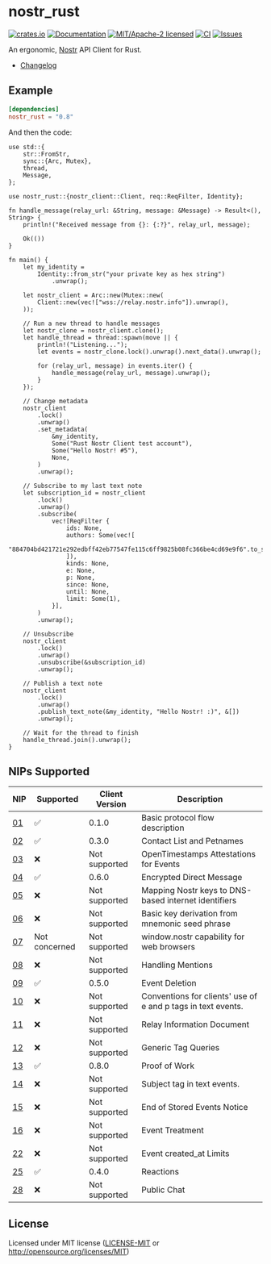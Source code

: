 # nostr_rust

[![crates.io](https://img.shields.io/crates/v/nostr_rust.svg)](https://crates.io/crates/nostr_rust)
[![Documentation](https://docs.rs/nostr_rust/badge.svg)](https://docs.rs/nostr_rust)
[![MIT/Apache-2 licensed](https://img.shields.io/crates/l/nostr_rust.svg)](./LICENSE.txt)
[![CI](https://github.com/0xtlt/nostr_rust/actions/workflows/ci.yml/badge.svg)](https://github.com/0xtlt/nostr_rust/actions/workflows/ci.yml)
[![Issues](https://img.shields.io/github/issues/0xtlt/nostr_rust)](https://img.shields.io/github/issues/0xtlt/nostr_rust)

An ergonomic, [Nostr](https://github.com/nostr-protocol/nostr) API Client for Rust.

- [Changelog](CHANGELOG.md)

## Example

```toml
[dependencies]
nostr_rust = "0.8"
```

And then the code:

```rust,norun
use std::{
    str::FromStr,
    sync::{Arc, Mutex},
    thread,
    Message,
};

use nostr_rust::{nostr_client::Client, req::ReqFilter, Identity};

fn handle_message(relay_url: &String, message: &Message) -> Result<(), String> {
    println!("Received message from {}: {:?}", relay_url, message);

    Ok(())
}

fn main() {
    let my_identity =
        Identity::from_str("your private key as hex string")
            .unwrap();

    let nostr_client = Arc::new(Mutex::new(
        Client::new(vec!["wss://relay.nostr.info"]).unwrap(),
    ));

    // Run a new thread to handle messages
    let nostr_clone = nostr_client.clone();
    let handle_thread = thread::spawn(move || {
        println!("Listening...");
        let events = nostr_clone.lock().unwrap().next_data().unwrap();

        for (relay_url, message) in events.iter() {
            handle_message(relay_url, message).unwrap();
        }
    });

    // Change metadata
    nostr_client
        .lock()
        .unwrap()
        .set_metadata(
            &my_identity,
            Some("Rust Nostr Client test account"),
            Some("Hello Nostr! #5"),
            None,
        )
        .unwrap();

    // Subscribe to my last text note
    let subscription_id = nostr_client
        .lock()
        .unwrap()
        .subscribe(
            vec![ReqFilter {
                ids: None,
                authors: Some(vec![
                    "884704bd421721e292edbff42eb77547fe115c6ff9825b08fc366be4cd69e9f6".to_string(),
                ]),
                kinds: None,
                e: None,
                p: None,
                since: None,
                until: None,
                limit: Some(1),
            }],
        )
        .unwrap();

    // Unsubscribe
    nostr_client
        .lock()
        .unwrap()
        .unsubscribe(&subscription_id)
        .unwrap();

    // Publish a text note
    nostr_client
        .lock()
        .unwrap()
        .publish_text_note(&my_identity, "Hello Nostr! :)", &[])
        .unwrap();

    // Wait for the thread to finish
    handle_thread.join().unwrap();
}
```

## NIPs Supported

| NIP | Supported     | Client Version | Description                                                  |
| --- | ------------- | -------------- | ------------------------------------------------------------ |
| [01](https://github.com/nostr-protocol/nips/blob/master/01.md)  | ✅            | 0.1.0          | Basic protocol flow description                              |
| [02](https://github.com/nostr-protocol/nips/blob/master/02.md)  | ✅            | 0.3.0          | Contact List and Petnames                                    |
| [03](https://github.com/nostr-protocol/nips/blob/master/03.md)  | ❌            | Not supported  | OpenTimestamps Attestations for Events                       |
| [04](https://github.com/nostr-protocol/nips/blob/master/04.md)  | ✅            | 0.6.0          | Encrypted Direct Message                                     |
| [05](https://github.com/nostr-protocol/nips/blob/master/05.md)  | ❌            | Not supported  | Mapping Nostr keys to DNS-based internet identifiers         |
| [06](https://github.com/nostr-protocol/nips/blob/master/06.md) | ❌            | Not supported  | Basic key derivation from mnemonic seed phrase               |
| [07](https://github.com/nostr-protocol/nips/blob/master/07.md)  | Not concerned | Not supported  | window.nostr capability for web browsers                     |
| [08](https://github.com/nostr-protocol/nips/blob/master/08.md)  | ❌            | Not supported  | Handling Mentions                                            |
| [09](https://github.com/nostr-protocol/nips/blob/master/09.md)  | ✅            | 0.5.0          | Event Deletion                                               |
| [10](https://github.com/nostr-protocol/nips/blob/master/10.md)  | ❌            | Not supported  | Conventions for clients' use of e and p tags in text events. |
| [11](https://github.com/nostr-protocol/nips/blob/master/11.md)  | ❌            | Not supported  | Relay Information Document                                   |
| [12](https://github.com/nostr-protocol/nips/blob/master/12.md)  | ❌            | Not supported  | Generic Tag Queries                                          |
| [13](https://github.com/nostr-protocol/nips/blob/master/13.md)  | ✅            | 0.8.0          | Proof of Work                                                |
| [14](https://github.com/nostr-protocol/nips/blob/master/14.md)  | ❌            | Not supported  | Subject tag in text events.                                  |
| [15](https://github.com/nostr-protocol/nips/blob/master/15.md)  | ❌            | Not supported  | End of Stored Events Notice                                  |
| [16](https://github.com/nostr-protocol/nips/blob/master/16.md)  | ❌            | Not supported  | Event Treatment                                              |
| [22](https://github.com/nostr-protocol/nips/blob/master/22.md)  | ❌            | Not supported  | Event created_at Limits                                      |
| [25](https://github.com/nostr-protocol/nips/blob/master/25.md)  | ✅            | 0.4.0          | Reactions                                                    |
| [28](https://github.com/nostr-protocol/nips/blob/master/18.md)  | ❌            | Not supported  | Public Chat                                                  |

## License

Licensed under MIT license ([LICENSE-MIT](LICENSE-MIT) or <http://opensource.org/licenses/MIT>)
